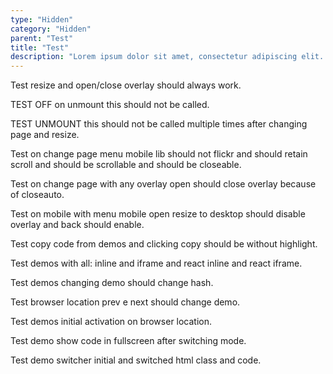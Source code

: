 ```yaml
---
type: "Hidden"
category: "Hidden"
parent: "Test"
title: "Test"
description: "Lorem ipsum dolor sit amet, consectetur adipiscing elit. Nunc tempus laoreet leo sit amet iaculis."
---
```


Test resize and open/close overlay should always work.

<demo>
  <div class="gatsby_demo_item" data-iframe="demos/hidden/test/mount-unmount"></div>
</demo>

TEST OFF on unmount this should not be called.

TEST UNMOUNT this should not be called multiple times after changing page and resize.

<demo>
  <demoinline src="demos/hidden/test/unmount">
  </demoinline>
</demo>

Test on change page menu mobile lib should not flickr and should retain scroll and should be scrollable and should be closeable.

Test on change page with any overlay open should close overlay because of closeauto.

Test on mobile with menu mobile open resize to desktop should disable overlay and back should enable.

Test copy code from demos and clicking copy should be without highlight.

Test demos with all: inline and iframe and react inline and react iframe.

Test demos changing demo should change hash.

Test browser location prev e next should change demo.

Test demos initial activation on browser location.

Test demo show code in fullscreen after switching mode.

Test demo switcher initial and switched html class and code.
